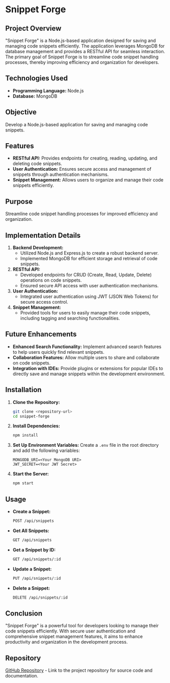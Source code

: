 
# Snippet Forge

## Project Overview
"Snippet Forge" is a Node.js-based application designed for saving and managing code snippets efficiently. The application leverages MongoDB for database management and provides a RESTful API for seamless interaction. The primary goal of Snippet Forge is to streamline code snippet handling processes, thereby improving efficiency and organization for developers.

## Technologies Used
- **Programming Language:** Node.js
- **Database:** MongoDB

## Objective
Develop a Node.js-based application for saving and managing code snippets.

## Features
- **RESTful API:** Provides endpoints for creating, reading, updating, and deleting code snippets.
- **User Authentication:** Ensures secure access and management of snippets through authentication mechanisms.
- **Snippet Management:** Allows users to organize and manage their code snippets efficiently.

## Purpose
Streamline code snippet handling processes for improved efficiency and organization.

## Implementation Details
1. **Backend Development:**
   - Utilized Node.js and Express.js to create a robust backend server.
   - Implemented MongoDB for efficient storage and retrieval of code snippets.
2. **RESTful API:**
   - Developed endpoints for CRUD (Create, Read, Update, Delete) operations on code snippets.
   - Ensured secure API access with user authentication mechanisms.
3. **User Authentication:**
   - Integrated user authentication using JWT (JSON Web Tokens) for secure access control.
4. **Snippet Management:**
   - Provided tools for users to easily manage their code snippets, including tagging and searching functionalities.

## Future Enhancements
- **Enhanced Search Functionality:** Implement advanced search features to help users quickly find relevant snippets.
- **Collaboration Features:** Allow multiple users to share and collaborate on code snippets.
- **Integration with IDEs:** Provide plugins or extensions for popular IDEs to directly save and manage snippets within the development environment.

## Installation

1. **Clone the Repository:**
   ```sh
   git clone <repository-url>
   cd snippet-forge
   ```

2. **Install Dependencies:**
   ```sh
   npm install
   ```

3. **Set Up Environment Variables:**
   Create a `.env` file in the root directory and add the following variables:
   ```
   MONGODB_URI=<Your MongoDB URI>
   JWT_SECRET=<Your JWT Secret>
   ```

4. **Start the Server:**
   ```sh
   npm start
   ```

## Usage

- **Create a Snippet:**
  ```sh
  POST /api/snippets
  ```

- **Get All Snippets:**
  ```sh
  GET /api/snippets
  ```

- **Get a Snippet by ID:**
  ```sh
  GET /api/snippets/:id
  ```

- **Update a Snippet:**
  ```sh
  PUT /api/snippets/:id
  ```

- **Delete a Snippet:**
  ```sh
  DELETE /api/snippets/:id
  ```

## Conclusion
"Snippet Forge" is a powerful tool for developers looking to manage their code snippets efficiently. With secure user authentication and comprehensive snippet management features, it aims to enhance productivity and organization in the development process.

## Repository
[GitHub Repository](#) - Link to the project repository for source code and documentation.

